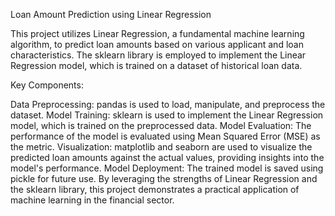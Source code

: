 Loan Amount Prediction using Linear Regression

This project utilizes Linear Regression, a fundamental machine learning algorithm, to predict loan amounts based on various applicant and loan characteristics. The sklearn library is employed to implement the Linear Regression model, which is trained on a dataset of historical loan data.

Key Components:

Data Preprocessing: pandas is used to load, manipulate, and preprocess the dataset.
Model Training: sklearn is used to implement the Linear Regression model, which is trained on the preprocessed data.
Model Evaluation: The performance of the model is evaluated using Mean Squared Error (MSE) as the metric.
Visualization: matplotlib and seaborn are used to visualize the predicted loan amounts against the actual values, providing insights into the model's performance.
Model Deployment: The trained model is saved using pickle for future use.
By leveraging the strengths of Linear Regression and the sklearn library, this project demonstrates a practical application of machine learning in the financial sector.
